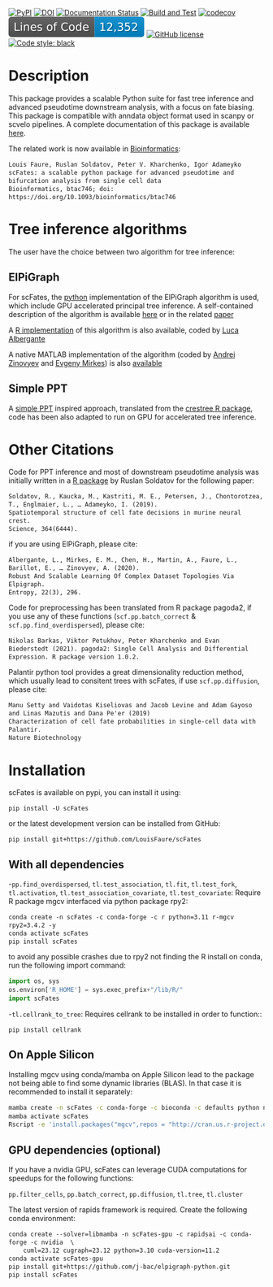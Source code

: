 [![PyPI](https://img.shields.io/pypi/v/scFates.svg)](https://pypi.python.org/pypi/scFates/)
[![DOI](https://img.shields.io/badge/DOI-10.1093/bioinformatics/btac746-blue)](https://doi.org/10.1093/bioinformatics/btac746)
[![Documentation Status](https://readthedocs.org/projects/scfates/badge/?version=latest)](https://scfates.readthedocs.io/en/latest/?badge=latest)
[![Build and Test](https://github.com/LouisFaure/scFates/actions/workflows/load_test_upload.yml/badge.svg)](https://github.com/LouisFaure/scFates/actions/workflows/load_test_upload.yml)
[![codecov](https://codecov.io/gh/LouisFaure/scFates/branch/master/graph/badge.svg)](https://codecov.io/gh/LouisFaure/scFates)
[![Line count](https://raw.githubusercontent.com/LouisFaure/scFates/linecount/badge.svg)](https://github.com/LouisFaure/scFates/tree/master/scFates)
[![GitHub license](https://img.shields.io/github/license/LouisFaure/scFates)](https://github.com/LouisFaure/scFates/blob/master/LICENSE)
[![Code style: black](https://img.shields.io/badge/code%20style-black-000000.svg)](https://github.com/psf/black)

Description
===========

This package provides a scalable Python suite for fast tree inference and advanced pseudotime downstream analysis, with a focus on fate biasing. This package is compatible with anndata object format used in scanpy or scvelo pipelines. A complete documentation of this package is available [here](https://scfates.readthedocs.io/en/latest).

The related work is now available in [Bioinformatics](https://doi.org/10.1093/bioinformatics/btac746):

    Louis Faure, Ruslan Soldatov, Peter V. Kharchenko, Igor Adameyko
    scFates: a scalable python package for advanced pseudotime and bifurcation analysis from single cell data
    Bioinformatics, btac746; doi: https://doi.org/10.1093/bioinformatics/btac746


Tree inference algorithms
=========================

The user have the choice between two algorithm for tree inference:

## ElPiGraph

For scFates, the [python](https://github.com/j-bac/elpigraph-python/) implementation of the ElPiGraph algorithm is used, which include GPU accelerated principal tree inference. A self-contained description of the algorithm is available [here](https://github.com/auranic/Elastic-principal-graphs/blob/master/ElPiGraph_Methods.pdf) or in the related [paper](https://www.mdpi.com/1099-4300/22/3/296)

A [R implementation](https://github.com/Albluca/ElPiGraph.R) of this algorithm is also available, coded by [Luca Albergante](https://github.com/Albluca)

A native MATLAB implementation of the algorithm (coded by [Andrei
Zinovyev](https://github.com/auranic/) and [Evgeny
Mirkes](https://github.com/Mirkes)) is also
[available](https://github.com/auranic/Elastic-principal-graphs)

## Simple PPT

A [simple PPT](https://www.acsu.buffalo.edu/~yijunsun/lab/Paper/simplePPT.pdf) inspired approach, translated from the [crestree R package](https://github.com/hms-dbmi/crestree), code has been also adapted to run on GPU for accelerated tree inference.

Other Citations
============

Code for PPT inference and most of downstream pseudotime analysis was initially written in a [R package](https://github.com/hms-dbmi/crestree) by Ruslan Soldatov for the following paper:

    Soldatov, R., Kaucka, M., Kastriti, M. E., Petersen, J., Chontorotzea, T., Englmaier, L., … Adameyko, I. (2019).
    Spatiotemporal structure of cell fate decisions in murine neural crest.
    Science, 364(6444).

if you are using ElPiGraph, please cite:

    Albergante, L., Mirkes, E. M., Chen, H., Martin, A., Faure, L., Barillot, E., … Zinovyev, A. (2020).
    Robust And Scalable Learning Of Complex Dataset Topologies Via Elpigraph.
    Entropy, 22(3), 296.

Code for preprocessing has been translated from R package pagoda2, if you use any of these functions (`scf.pp.batch_correct` & `scf.pp.find_overdispersed`), please cite:

    Nikolas Barkas, Viktor Petukhov, Peter Kharchenko and Evan
    Biederstedt (2021). pagoda2: Single Cell Analysis and Differential
    Expression. R package version 1.0.2.

Palantir python tool provides a great dimensionality reduction method, which usually lead to consitent trees with scFates, if use `scf.pp.diffusion`, please cite:

    Manu Setty and Vaidotas Kiseliovas and Jacob Levine and Adam Gayoso and Linas Mazutis and Dana Pe'er (2019)
    Characterization of cell fate probabilities in single-cell data with Palantir.
    Nature Biotechnology

Installation
============

scFates is available on pypi, you can install it using:

    pip install -U scFates

or the latest development version can be installed from GitHub:

    pip install git+https://github.com/LouisFaure/scFates

With all dependencies
---------------------

-`pp.find_overdispersed`, `tl.test_association`, `tl.fit`, `tl.test_fork`, `tl.activation`, `tl.test_association_covariate`, `tl.test_covariate`: Require R package mgcv interfaced via python package rpy2:

    conda create -n scFates -c conda-forge -c r python=3.11 r-mgcv rpy2=3.4.2 -y
    conda activate scFates
    pip install scFates

to avoid any possible crashes due to rpy2 not finding the R install on conda, run the following import command:

```python
import os, sys
os.environ['R_HOME'] = sys.exec_prefix+"/lib/R/"
import scFates
```

-`tl.cellrank_to_tree`: Requires cellrank to be installed in order to function::

    pip install cellrank


On Apple Silicon
----------------

Installing mgcv using conda/mamba on Apple Silicon lead to the package not being able to find some dynamic libraries (BLAS).
In that case it is recommended to install it separately:

```bash
mamba create -n scFates -c conda-forge -c bioconda -c defaults python numpy=1.24.4 "libblas=*=*accelerate" rpy2 -y
mamba activate scFates
Rscript -e 'install.packages("mgcv",repos = "http://cran.us.r-project.org")'
```

GPU dependencies (optional)
---------------------------

If you have a nvidia GPU, scFates can leverage CUDA computations for speedups for the following functions:

`pp.filter_cells`, `pp.batch_correct`, `pp.diffusion`, `tl.tree`, `tl.cluster`

The latest version of rapids framework is required. Create the following  conda environment:

    conda create --solver=libmamba -n scFates-gpu -c rapidsai -c conda-forge -c nvidia  \
        cuml=23.12 cugraph=23.12 python=3.10 cuda-version=11.2
    conda activate scFates-gpu
    pip install git+https://github.com/j-bac/elpigraph-python.git
    pip install scFates
